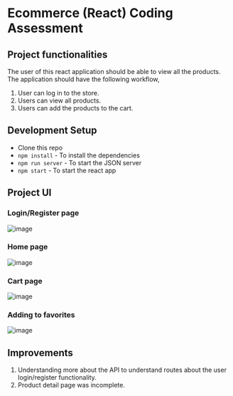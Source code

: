 # Ecommerce (React) Coding Assessment

## Project functionalities
The user of this react application should be able to view all the products. The application should have the following workflow,

1. User can log in to the store.
2. Users can view all products.
3. Users can add the products to the cart.

## Development Setup

- Clone this repo
- `npm install` - To install the dependencies
- `npm run server` - To start the JSON server
- `npm start` - To start the react app

## Project UI

### Login/Register page
![image](https://github.com/SagnikGhosh18/ECommerce_Task/assets/77972501/3f933875-2dcb-43e7-bd87-b9c3f775fc3a)

### Home page
![image](https://github.com/SagnikGhosh18/ECommerce_Task/assets/77972501/0608e190-5b7c-4fa8-91e1-10e542cf52eb)

### Cart page
![image](https://github.com/SagnikGhosh18/ECommerce_Task/assets/77972501/c7e12830-dc76-4856-8b71-229188427920)

### Adding to favorites
![image](https://github.com/SagnikGhosh18/ECommerce_Task/assets/77972501/a15bb32d-0842-4f88-bcdf-b2f990cdcab1)


## Improvements

1. Understanding more about the API to understand routes about the user login/register functionality.
2. Product detail page was incomplete.
